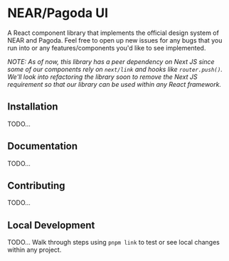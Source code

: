 # NEAR/Pagoda UI

A React component library that implements the official design system of NEAR and Pagoda. Feel free to open up new issues for any bugs that you run into or any features/components you'd like to see implemented.

*NOTE: As of now, this library has a peer dependency on Next JS since some of our components rely on `next/link` and hooks like `router.push()`. We'll look into refactoring the library soon to remove the Next JS requirement so that our library can be used within any React framework.*

## Installation

TODO...

## Documentation

TODO...

## Contributing

TODO...

## Local Development

TODO... Walk through steps using `pnpm link` to test or see local changes within any project.
